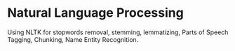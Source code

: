 # Natural Language Processing
Using NLTK for stopwords removal, stemming, lemmatizing, Parts of Speech Tagging, Chunking, Name Entity Recognition.
